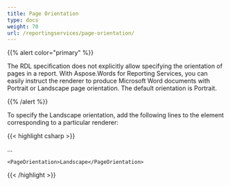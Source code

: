 ```yaml
---
title: Page Orientation
type: docs
weight: 70
url: /reportingservices/page-orientation/
---
```


{{% alert color="primary" %}} 

The RDL specification does not explicitly allow specifying the orientation of pages in a report. With Aspose.Words for Reporting Services, you can easily instruct the renderer to produce Microsoft Word documents with Portrait or Landscape page orientation. The default orientation is Portrait.

{{% /alert %}} 

To specify the Landscape orientation, add the following lines to the *<Extension>* element corresponding to a particular renderer: 

{{< highlight csharp >}}

 <Render>

...

<Extension Name="AWDOC" Type="Aspose.Words.ReportingServices.DocRenderer,Aspose.Words.ReportingServices">

<Configuration>

    <PageOrientation>Landscape</PageOrientation>

</Configuration>

</Extension>

</Render>



{{< /highlight >}}
